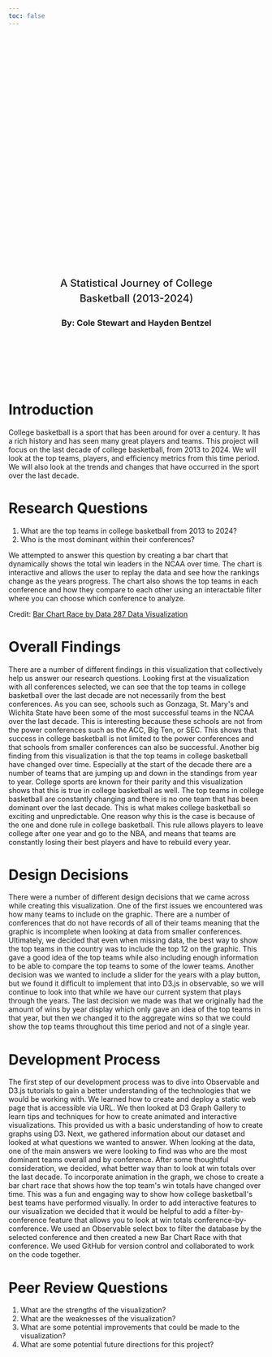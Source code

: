 ```yaml
---
toc: false
---
```


<style>

.hero {
  display: flex;
  flex-direction: column;
  align-items: center;
  font-family: var(--sans-serif);
  margin: 4rem 0 8rem;
  text-wrap: balance;
  text-align: center;
}

.hero h1 {
  margin: 2rem 0;
  max-width: none;
  font-size: 14vw;
  font-weight: 900;
  line-height: 1;
  background: linear-gradient(30deg, var(--theme-foreground-focus), currentColor);
  -webkit-background-clip: text;
  -webkit-text-fill-color: transparent;
  background-clip: text;
}

.hero h2 {
  margin: 0;
  max-width: 34em;
  font-size: 20px;
  font-style: initial;
  font-weight: 500;
  line-height: 1.5;
  color: var(--theme-foreground-muted);
}

@media (min-width: 640px) {
  .hero h1 {
    font-size: 90px;
  }
}

p{
  max-width: 800px;
  margin-top: 4;
}

</style>

<div class="hero">
  <h1>Marching Through the Decade</h1>
  <h2>A Statistical Journey of College Basketball (2013-2024)</h2>
  <h3>By: Cole Stewart and Hayden Bentzel</h3>
</div>

<div>
  <h1>Introduction</h1>
  <p>College basketball is a sport that has been around for over a century. It has a rich history and has seen many great players and teams. This project will focus on the last decade of college basketball, from 2013 to 2024. We will look at the top teams, players, and efficiency metrics from this time period. We will also look at the trends and changes that have occurred in the sport over the last decade.</p>
</div>

<div>
  <h1>Research Questions</h1>
  <p>
    <ol>
      <li>What are the top teams in college basketball from 2013 to 2024?</li>
      <li>Who is the most dominant within their conferences?</li>
    </ol>
    We attempted to answer this question by creating a bar chart that dynamically shows the total win leaders in the NCAA over time. The chart is interactive and allows the user to replay the data and see how the rankings change as the years progress. The chart also shows the top teams in each conference and how they compare to each other using an interactable filter where you can choose which conference to analyze.
  </p>
</div>

<div id="observablehq-viewof-replay-230a4197"></div>
<div id="observablehq-viewof-conference-230a4197"></div>
<div id="observablehq-chart-230a4197"></div>
<p>Credit: <a href="https://observablehq.com/d/d72b349146841a86@3162">Bar Chart Race by Data 287 Data Visualization</a></p>

<link rel="stylesheet" href="https://cdn.jsdelivr.net/npm/@observablehq/inspector@5/dist/inspector.css">
<script type="module">
import {Runtime, Inspector} from "https://cdn.jsdelivr.net/npm/@observablehq/runtime@5/dist/runtime.js";
import define from "https://api.observablehq.com/d/d72b349146841a86@3162.js?v=4";
new Runtime().module(define, name => {
  if (name === "viewof replay") return new Inspector(document.querySelector("#observablehq-viewof-replay-230a4197"));
  if (name === "viewof conference") return new Inspector(document.querySelector("#observablehq-viewof-conference-230a4197"));
  if (name === "chart") return new Inspector(document.querySelector("#observablehq-chart-230a4197"));
  return ["data","names","datevalues","color","rank","keyframes","bars","nameframes","ticker","prev","next","labels"].includes(name);
});
</script>

<div>
  <h1>Overall Findings</h1>
  <p>
    There are a number of different findings in this visualization that collectively help us answer our research questions. Looking first at the visualization with all conferences selected, we can see that the top teams in college basketball over the last decade are not necessarily from the best conferences. As you can see, schools such as Gonzaga, St. Mary's and Wichita State have been some of the most successful teams in the NCAA over the last decade. This is interesting because these schools are not from the power conferences such as the ACC, Big Ten, or SEC. This shows that success in college basketball is not limited to the power conferences and that schools from smaller conferences can also be successful. Another big finding from this visualization is that the top teams in college basketball have changed over time. Especially at the start of the decade there are a number of teams that are jumping up and down in the standings from year to year. College sports are known for their parity and this visualization shows that this is true in college basketball as well. The top teams in college basketball are constantly changing and there is no one team that has been dominant over the last decade. This is what makes college basketball so exciting and unpredictable. One reason why this is the case is because of the one and done rule in college basketball. This rule allows players to leave college after one year and go to the NBA, and means that teams are constantly losing their best players and have to rebuild every year.
  </p>
  <h1>Design Decisions</h1>
  <p>
    There were a number of different design decisions that we came across while creating this visualization. One of the first issues we encountered was how many teams to include on the graphic. There are a number of conferences that do not have records of all of their teams meaning that the graphic is incomplete when looking at data from smaller conferences. Ultimately, we decided that even when missing data, the best way to show the top teams in the country was to include the top 12 on the graphic. This gave a good idea of the top teams while also including enough information to be able to compare the top teams to some of the lower teams. Another decision was we wanted to include a slider for the years with a play button, but we found it difficult to implement that into D3.js in observable, so we will continue to look into that while we have our current system that plays through the years. The last decision we made was that we originally had the amount of wins by year display which only gave an idea of the top teams in that year, but then we changed it to the aggregate wins so that we could show the top teams throughout this time period and not of a single year.
  </p>
  <h1>Development Process</h1>
  <p>
    The first step of our development process was to dive into Observable and D3.js tutorials to gain a better understanding of the technologies that we would be working with. We learned how to create and deploy a static web page that is accessible via URL. We then looked at D3 Graph Gallery to learn tips and techniques for how to create animated and interactive visualizations. This provided us with a basic understanding of how to create graphs using D3. Next, we gathered information about our dataset and looked at what questions we wanted to answer. When looking at the data, one of the main answers we were looking to find was who are the most dominant teams overall and by conference. After some thoughtful consideration, we decided, what better way than to look at win totals over the last decade. To incorporate animation in the graph, we chose to create a bar chart race that shows how the top team's win totals have changed over time. This was a fun and engaging way to show how college basketball's best teams have performed visually. In order to add interactive features to our visualization we decided that it would be helpful to add a filter-by-conference feature that allows you to look at win totals conference-by-conference. We used an Observable select box to filter the database by the selected conference and then created a new Bar Chart Race with that conference. We used GitHub for version control and collaborated to work on the code together.
  </p>
  <h1>
    Peer Review Questions
  </h1>
  <p>
    <ol>
      <li>What are the strengths of the visualization?</li>
      <li>What are the weaknesses of the visualization?</li>
      <li>What are some potential improvements that could be made to the visualization?</li>
      <li>What are some potential future directions for this project?</li>
    </ol>
  </p>
</div>
